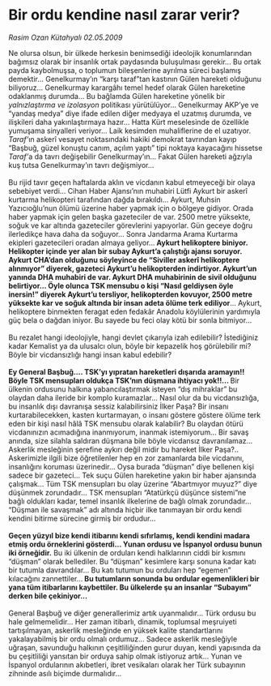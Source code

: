 # Bir ordu kendine nasıl zarar verir?

*Rasim Ozan Kütahyalı 02.05.2009*

<div class="taraf_structure_2col_1zq">
<div class="margen_n">



 <p>Ne olursa olsun, bir ülkede herkesin benimsediği ideolojik konumlarından bağımsız olarak bir insanlık ortak paydasında buluşulması gerekir... Bu ortak payda kaybolmuşsa, o toplumun bileşenlerine ayrılma süreci başlamış demektir... Genelkurmay’ın “karşı taraf”tan kastının Gülen hareketi olduğunu biliyoruz... Genelkurmay karargâhı temel hedef olarak Gülen hareketine odaklanmış durumda... Bu bağlamda Gülen hareketine yönelik bir <i>yalnızlaştırma ve izolasyon</i> politikası yürütülüyor... Genelkurmay AKP’ye ve “yandaş medya” diye ifade edilen diğer medyaya el uzatmış durumda, ve ilişkileri daha yakınlaştırmaya hazır... Hatta Kürt meselesinde de özellikle yumuşama sinyalleri veriyor... Laik kesimden muhaliflerine de el uzatıyor.<i> Taraf’</i>ın askerî vesayet noktasındaki hakiki demokrat tavrından kayıp “Başbuğ, güzel konuştu canım, açılım yaptı” tipi noktaya kayacağını hissetse <i>Taraf’</i>a da tavrı değişebilir Genelkurmay’ın... Fakat Gülen hareketi ağzıyla kuş tutsa Genelkurmay’ın tavrı değişmiyor... <br/><br/>Bu rijid tavır geçen haftalarda aklın ve vicdanın kabul etmeyeceği bir olaya sebebiyet verdi... Cihan Haber Ajansı’nın muhabiri Lütfi Aykurt bir askerî kurtarma helikopteri tarafından dağda bırakıldı... Aykurt, Muhsin Yazıcıoğlu’nun ölümü üzerine haber yapmak için o bölgeye gidiyor. Orada haber yapmak için gelen başka gazeteciler de var. 2500 metre yüksekte, soğuk ve kar altında gazeteciler görevlerini yapıyorlar. Gün geceye doğru ilerledikçe hava daha da soğuyor... Sonra Jandarma Arama Kurtarma ekipleri gazetecileri oradan almaya geliyor...<b> Aykurt helikoptere biniyor. Helikopter içinde yer alan bir subay Aykurt’a çalıştığı ajansı soruyor. Aykurt CHA’dan olduğunu söyleyince de “Siviller askerî helikoptere alınmıyor” diyerek, gazeteci Aykurt’u helikopterden indirtiyor. Aykurt’un yanında DHA muhabiri de var. Aykurt DHA muhabirinin de sivil olduğunu belirtiyor... Öyle olunca TSK mensubu o kişi “Nasıl geldiysen öyle inersin!” diyerek Aykurt’u tersliyor, helikopterden kovuyor, 2500 metre yüksekte kar ve soğuk altında bir insan adeta ölüme terk ediliyor</b>... Aykurt, helikoptere binmekten feragat eden fedakâr Anadolu köylülerinin yardımıyla güç bela o dağdan iniyor. Bu sayede bu feci olay kötü bir sonla bitmiyor... <br/><br/>Bu rezalet hangi ideolojiyle, hangi devlet çıkarıyla izah edilebilir? İstediğiniz kadar Kemalist ya da ulusalcı olun, böyle bir kepazelik hoş görülebilir mi? Böyle bir vicdansızlığı hangi insan kabul edebilir?<b> <br/><br/>Ey General Başbuğ.... TSK’yı yıpratan hareketleri dışarıda aramayın!! Böyle TSK mensupları oldukça TSK’nın düşmana ihtiyacı yok!!... </b>Bir ülkenin ordusunu halkına yabancılaştırmak isteyen “dış mihraklar” bu olaydan daha ileride bir komplo kuramazlar... Nasıl olur da bu vicdansızlığa, bu insanlık dışı davranışa sessiz kalabilirsiniz İlker Paşa? Bir insanı kurtarabilecekken, kasten kurtarmayan, o insanı göstere göstere ölüme terk eden bir kişi nasıl hâlâ TSK mensubu olarak kalabilir? Bu olaydan ötürü vicdanınızın acımadığına inanmıyorum, inanmak istemiyorum... Bir savaş anında, size silahla saldıran düşmana bile böyle vicdansız davranılamaz... Askerlik mesleğinin şerefine aykırı değil midir bu hareket İlker Paşa?.. Askerimizle ilgili bize öğretilenler hep en zor zamanlarda bile vicdanını, insanlığını koruması üzerinedir... Oysa burada “düşman” diye bellenen kişi sadece bir gazeteci... Tek suçu Gülen hareketine yakın bir haber ajansında çalışmak... Tüm TSK mensupları bu olay üzerine “Abartmıyor muyuz?” diye düşünmek zorundadır... TSK mensupları “Atatürkçü düşünce sistemi”ne bağlı oldukları kadar, temel insanlık ilkelerine de bağlı olmak zorundadır... “Düşman ile savaşmak” adı altında hiçbir ilke tanımayan bir ordu kendi kendini bitirme sürecine girmiş bir ordudur...<b> <br/><br/>Geçen yüzyıl bize kendi itibarını kendi sıfırlamış, kendi kendini madara etmiş ordu örneklerini gösterdi... Yunan ordusu ve İspanyol ordusu bunun iki örneğidir.</b> Bu iki ülkenin de orduları kendi halklarının ciddi bir kısmını “düşman” olarak bellediler. Bu “düşman” kesimlere karşı sonuna kadar katı bir tutumla davrandılar... Bu katı tutumun bu orduları hep “egemen” kılacağını zannettiler...<b> Bu tutumların sonunda bu ordular egemenlikleri bir yana tüm itibarlarını kaybettiler. Bu ülkelerde şu an insanlar “Subayım” derken bile çekiniyor...</b> <br/><br/>General Başbuğ ve diğer generallerimiz artık uyanmalıdır... Türk ordusu bu hale gelmemelidir... Her zaman itibarlı, dinamik, toplumsal meşruiyeti tartışılmayan, askerlik mesleğinde en yüksek kalite standartlarını yakalayabilmiş bir ordu olmalı ordumuz... Sadece askerlik mesleğiyle uğraşan, savunduğu halkının çeşitliliğinden gurur duyan, kendi yapısında da bu çeşitliliği yansıtan bir orduya sahip olmak istiyoruz artık... Yunan ve İspanyol ordularının akıbetleri, ibret vesikaları olarak her Türk subayının zihninde asılı biçimde durmalıdır... </p>

<br/>


<div id="taraf_not">
</div>

</div>


</div>
